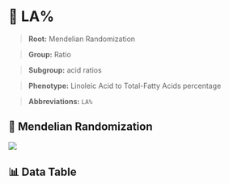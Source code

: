# 🧪 LA%

> **Root:** Mendelian Randomization

> **Group:** Ratio  

> **Subgroup:** acid ratios

> **Phenotype:** Linoleic Acid to Total-Fatty Acids percentage  

> **Abbreviations:** `LA%`

## 🧬 Mendelian Randomization  

<img src="/MR/Figures/Inverse/LAbaifenhao.png"/>


## 📊 Data Table


<CsvTableMRI src="/MR/Data/Inverse/LAbaifenhao.csv"/>
